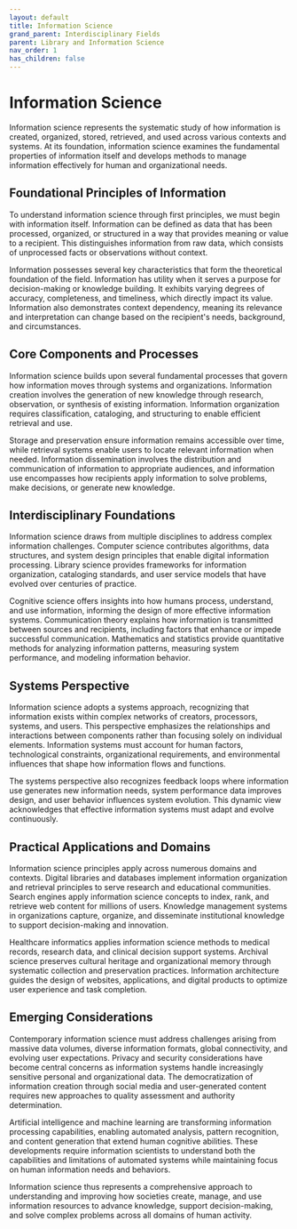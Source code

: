 ```yaml
---
layout: default
title: Information Science
grand_parent: Interdisciplinary Fields
parent: Library and Information Science
nav_order: 1
has_children: false
---
```


# Information Science

Information science represents the systematic study of how information is created, organized, stored, retrieved, and used across various contexts and systems. At its foundation, information science examines the fundamental properties of information itself and develops methods to manage information effectively for human and organizational needs.

## Foundational Principles of Information

To understand information science through first principles, we must begin with information itself. Information can be defined as data that has been processed, organized, or structured in a way that provides meaning or value to a recipient. This distinguishes information from raw data, which consists of unprocessed facts or observations without context.

Information possesses several key characteristics that form the theoretical foundation of the field. Information has utility when it serves a purpose for decision-making or knowledge building. It exhibits varying degrees of accuracy, completeness, and timeliness, which directly impact its value. Information also demonstrates context dependency, meaning its relevance and interpretation can change based on the recipient's needs, background, and circumstances.

## Core Components and Processes

Information science builds upon several fundamental processes that govern how information moves through systems and organizations. Information creation involves the generation of new knowledge through research, observation, or synthesis of existing information. Information organization requires classification, cataloging, and structuring to enable efficient retrieval and use.

Storage and preservation ensure information remains accessible over time, while retrieval systems enable users to locate relevant information when needed. Information dissemination involves the distribution and communication of information to appropriate audiences, and information use encompasses how recipients apply information to solve problems, make decisions, or generate new knowledge.

## Interdisciplinary Foundations

Information science draws from multiple disciplines to address complex information challenges. Computer science contributes algorithms, data structures, and system design principles that enable digital information processing. Library science provides frameworks for information organization, cataloging standards, and user service models that have evolved over centuries of practice.

Cognitive science offers insights into how humans process, understand, and use information, informing the design of more effective information systems. Communication theory explains how information is transmitted between sources and recipients, including factors that enhance or impede successful communication. Mathematics and statistics provide quantitative methods for analyzing information patterns, measuring system performance, and modeling information behavior.

## Systems Perspective

Information science adopts a systems approach, recognizing that information exists within complex networks of creators, processors, systems, and users. This perspective emphasizes the relationships and interactions between components rather than focusing solely on individual elements. Information systems must account for human factors, technological constraints, organizational requirements, and environmental influences that shape how information flows and functions.

The systems perspective also recognizes feedback loops where information use generates new information needs, system performance data improves design, and user behavior influences system evolution. This dynamic view acknowledges that effective information systems must adapt and evolve continuously.

## Practical Applications and Domains

Information science principles apply across numerous domains and contexts. Digital libraries and databases implement information organization and retrieval principles to serve research and educational communities. Search engines apply information science concepts to index, rank, and retrieve web content for millions of users. Knowledge management systems in organizations capture, organize, and disseminate institutional knowledge to support decision-making and innovation.

Healthcare informatics applies information science methods to medical records, research data, and clinical decision support systems. Archival science preserves cultural heritage and organizational memory through systematic collection and preservation practices. Information architecture guides the design of websites, applications, and digital products to optimize user experience and task completion.

## Emerging Considerations

Contemporary information science must address challenges arising from massive data volumes, diverse information formats, global connectivity, and evolving user expectations. Privacy and security considerations have become central concerns as information systems handle increasingly sensitive personal and organizational data. The democratization of information creation through social media and user-generated content requires new approaches to quality assessment and authority determination.

Artificial intelligence and machine learning are transforming information processing capabilities, enabling automated analysis, pattern recognition, and content generation that extend human cognitive abilities. These developments require information scientists to understand both the capabilities and limitations of automated systems while maintaining focus on human information needs and behaviors.

Information science thus represents a comprehensive approach to understanding and improving how societies create, manage, and use information resources to advance knowledge, support decision-making, and solve complex problems across all domains of human activity.
